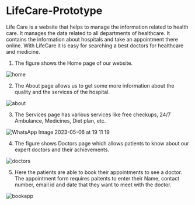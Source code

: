 # LifeCare-Prototype
Life Care is a website that helps to manage the information related to health care. It manages the data related to all departments of healthcare. It contains the information about hospitals and take an appointment there online. With LifeCare it is easy for searching a best doctors for healthcare and medicine.
1. The figure shows the Home page of our website.

![home](https://user-images.githubusercontent.com/120292306/236628418-8b9103d5-9227-4036-9fe4-d8388230dde7.png)

2. The About page allows us to get some more information about the quality and the services of the hospital.

![about](https://user-images.githubusercontent.com/120292306/236628963-0a473842-fa2f-493d-bbb8-7171cd3e3206.png)

3. The Services page has various services like free checkups, 24/7 Ambulance, Medicines, Diet plan, etc.

![WhatsApp Image 2023-05-06 at 19 11 19](https://user-images.githubusercontent.com/120292306/236629235-ba673af4-33e8-4cc8-b408-2d673536ac19.jpeg)

4. The figure shows Doctors page which allows patients to know about our expert doctors and their achievements.

![doctors](https://user-images.githubusercontent.com/120292306/236629392-0114a26a-0b28-415c-ac9c-5890f1bbed3a.png)

5. Here the patients are able to book their appointments to see a doctor. The appointment form requires paitents to enter their Name, contact number, email id and date that they want to meet with the doctor.

![bookapp](https://user-images.githubusercontent.com/120292306/236629593-d7193dd3-2bdb-4768-97a6-ceb287eb483d.png)
